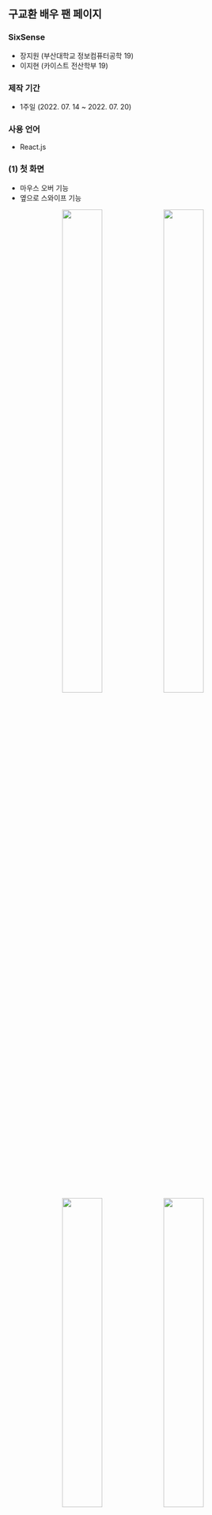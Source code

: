## 구교환 배우 팬 페이지
### SixSense 
 - 장지원 (부산대학교 정보컴퓨터공학 19)
 - 이지현 (카이스트 전산학부 19)
 
 ### 제작 기간
  - 1주일 (2022. 07. 14 ~ 2022. 07. 20)
 
 ### 사용 언어
  - React.js 
  
  
 
 ### (1) 첫 화면
 - 마우스 오버 기능
 - 옆으로 스와이프 기능
 <p align="center">
  <img src="https://user-images.githubusercontent.com/83392219/202186600-15a19359-41d0-4038-9fdf-c36e38204815.jpg" width="40%" height="50%">
  <img src="https://user-images.githubusercontent.com/83392219/202186870-78d38409-b6f3-4a10-9e1e-f41c920a6f5a.jpg" width="40%" height="50%">  
 </p>
 
 </br>
 
  <p align="center">
  <img src="https://user-images.githubusercontent.com/83392219/202187659-bfd94873-10e7-4a8b-a980-ff669553f16e.jpg" width="40%" height="40%">
  <img src="https://user-images.githubusercontent.com/83392219/202188133-29567c90-6c05-4f0c-9e76-7a59d6eedb29.jpg" width="40%" height="40%">
 </p>
 
### (2)
- 버튼 클릭 시 영화 정보 및 사진 보기 가능
<p align="center">
  <img src="https://user-images.githubusercontent.com/83392219/202186870-78d38409-b6f3-4a10-9e1e-f41c920a6f5a.jpg" width="40%" height="50%">  
  <img src="https://user-images.githubusercontent.com/83392219/202187296-3f95a12c-f0f9-4de1-9bf6-6d5d9e859168.jpg" width="50%" height="50%">
</p>

</br>

### (3)
- 사진 Zoom In/Out + 스크롤 기능
- 사진 창 이동 기능
<p align="center">
  <img src="https://user-images.githubusercontent.com/83392219/202188625-6c76fd5c-e8f7-4143-b2d7-efb07eb7750c.jpg" width="40%" height="50%">
  <img src="https://user-images.githubusercontent.com/83392219/202188973-bab6c872-78a0-4bbb-b627-ce7aef59628f.jpg" width="40%" height="50%">
</p>

</br>

### (4) 
- 동적인 이미지 및 글자 (날아오는 기능)
- 클릭 시 발로 유튜브 영상으로 이동
<p align="center">
  <img src="https://user-images.githubusercontent.com/83392219/202189254-bacd12aa-6a4a-493b-be81-04d0e69c93c0.jpg" width="40%" height="50%">
  <img src="https://user-images.githubusercontent.com/83392219/202189452-32f6777d-e298-4a26-8c7c-8548c73942c0.jpg" width="40%" height="50%">
  <img src="https://user-images.githubusercontent.com/83392219/202189513-45093fc8-a836-44d3-887e-23e523b58b7d.jpg" width="40%" height="50%">
</p>

### (5)
- 양 옆 스와이프 기능
- 그림자 효과
- 카드처럼 스택으로 사진 쌓은 것처럼 보이기
<p align="center">
  <img src="https://user-images.githubusercontent.com/83392219/202190091-c9e70062-b9d7-4f87-acbc-6259b2c5fe23.jpg" width="40%" height="50%">
  <img src="https://user-images.githubusercontent.com/83392219/202190308-d7bf67a1-6762-4362-a68e-751e80c712ea.jpg" width="40%" height="50%">
  <img src="https://user-images.githubusercontent.com/83392219/202190386-1fd1b02e-25e7-44ff-a2af-1bd6448bd298.jpg" width="40%" height="50%">
</p>

### (6) 
- 로그인 연동
- 로그인 창
<p align="center">
  <img src="https://user-images.githubusercontent.com/83392219/202190438-85c5bab5-cd82-4d1e-8939-70270d95abaa.jpg" width="40%" height="50%">
</p>
